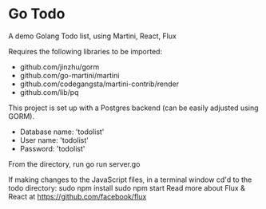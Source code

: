# Go Todo
A demo Golang Todo list, using Martini, React, Flux

Requires the following libraries to be imported:
- github.com/jinzhu/gorm
- github.com/go-martini/martini
- github.com/codegangsta/martini-contrib/render
- github.com/lib/pq

This project is set up with a Postgres backend (can be easily adjusted using GORM). 
- Database name: 'todolist'
- User name: 'todolist'
- Password: 'todolist'

From the directory, run
    go run server.go

If making changes to the JavaScript files, in a terminal window cd'd to the todo directory:
    sudo npm install
    sudo npm start
Read more about Flux & React at https://github.com/facebook/flux
